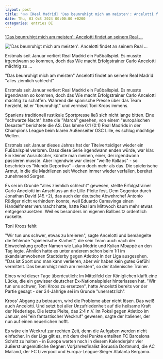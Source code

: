 ```yaml
---
layout: post
title: "🔥🔥 [Real Madrid] 'Das beunruhigt mich am meisten': Ancelotti findet an seinem Real ..."
date: Thu, 03 Oct 2024 00:00:00 +0200
categories: entries DE
---
```

['Das beunruhigt mich am meisten': Ancelotti findet an seinem Real ...](https://www.n-tv.de/sport/fussball/Ancelotti-findet-an-seinem-Real-Madrid-alles-ziemlich-schlecht-article25268400.html)

!['Das beunruhigt mich am meisten': Ancelotti findet an seinem Real ...](https://bilder4.n-tv.de/img/incoming/crop25268347/7531322463-cImg_16_9-w1200/0790b5f7b8aab12fbf2cee1f6388f767.jpg)

Erstmals seit Januar verliert Real Madrid ein Fußballspiel. Es musste irgendwann so kommen, doch das Wie macht Erfolgstrainer Carlo Ancelotti mächtig zu ...

"Das beunruhigt mich am meisten" Ancelotti findet an seinem Real Madrid "alles ziemlich schlecht"

Erstmals seit Januar verliert Real Madrid ein Fußballspiel. Es musste irgendwann so kommen, doch das Wie macht Erfolgstrainer Carlo Ancelotti mächtig zu schaffen. Während die spanische Presse über das Team herzieht, ist er "beunruhigt" und vermisst Toni Kroos immens.

Spaniens traditionell rustikale Sportpresse ließ sich nicht lange bitten. Eine "schwarze Nacht" hatte die "Marca" gesehen, von einem "europäischen Desaster" berichtete die AS. Das lahme 0:1 (0:1) Real Madrids in der Champions League beim klaren Außenseiter OSC Lille, es schlug mächtige Wellen.

Erstmals seit Januar dieses Jahres hat der Titelverteidiger wieder ein Fußballspiel verloren. Dass diese Serie irgendwann enden würde, war klar. Ein kleiner Ausrutscher, könnte man meinen, einer, der irgendwann passieren musste. Aber irgendwie war dieser "weiße Kollaps" - so beschrieb es "Mundo Deportivo" - dann doch mehr als das. Die spielerische Armut, in die die Madrilenen seit Wochen immer wieder verfallen, bereitet zunehmend Sorgen.

Es sei im Grunde "alles ziemlich schlecht" gewesen, stellte Erfolgstrainer Carlo Ancelotti im Anschluss an die Lille-Pleite fest. Dem Gegentor durch Jonathan David (45.+2), das auch der deutsche Abwehrchef Antonio Rüdiger nicht verhindern konnte, weil Eduardo Camavinga einen Handelfmeter verursacht hatte, hatte Real am Mittwoch kaum mehr etwas entgegenzusetzen. Weil es besonders im eigenen Ballbesitz ordentlich ruckelte.

Toni Kroos fehlt

"Wir tun uns schwer, etwas zu kreieren", sagte Ancelotti und bemängelte die fehlende "spielerische Klarheit", die sein Team auch nach der Einwechslung großer Namen wie Luka Modric und Kylian Mbappé an den Tag legte. Ähnlich hatte es unter anderem schon beim 1:1 im skandalumwobenen Stadtderby gegen Atletico in der Liga ausgesehen. "Das ist Sport und man kann verlieren, aber wir haben kein gutes Gefühl vermittelt. Das beunruhigt mich am meisten", so der italienische Trainer.

Eines wird dieser Tage überdeutlich: Im Mittelfeld der Königlichen klafft eine Lücke, die ein gewisser deutscher Ex-Nationalspieler hinterlassen hat. "Wir tun uns schwer, Toni Kroos zu ersetzen", hatte Ancelotti bereits vor der Partie gesagt - der 34-Jährige sei im Grunde "unersetzlich".

Kroos' Abgang zu betrauern, wird die Probleme aber nicht lösen. Das weiß auch Ancelotti. Und setzt bei aller Unzufriedenheit auf die heilsame Kraft der Niederlage. Die letzte Pleite, das 2:4 n.V. im Pokal gegen Atletico im Januar, sei "ein fantastischer Weckruf" gewesen, sagte der Italiener, der nun auf einen neuerlichen hofft.

Es wäre ein Weckruf zur rechten Zeit, denn die Aufgaben werden nicht einfacher. In der Liga gilt es, mit dem drei Punkte enteilten FC Barcelona Schritt zu halten - in Europa warten noch in diesem Kalenderjahr vier äußerst ungemütliche Gegner: Vorjahresfinalist Borussia Dortmund, die AC Mailand, der FC Liverpool und Europa-League-Sieger Atalanta Bergamo.


